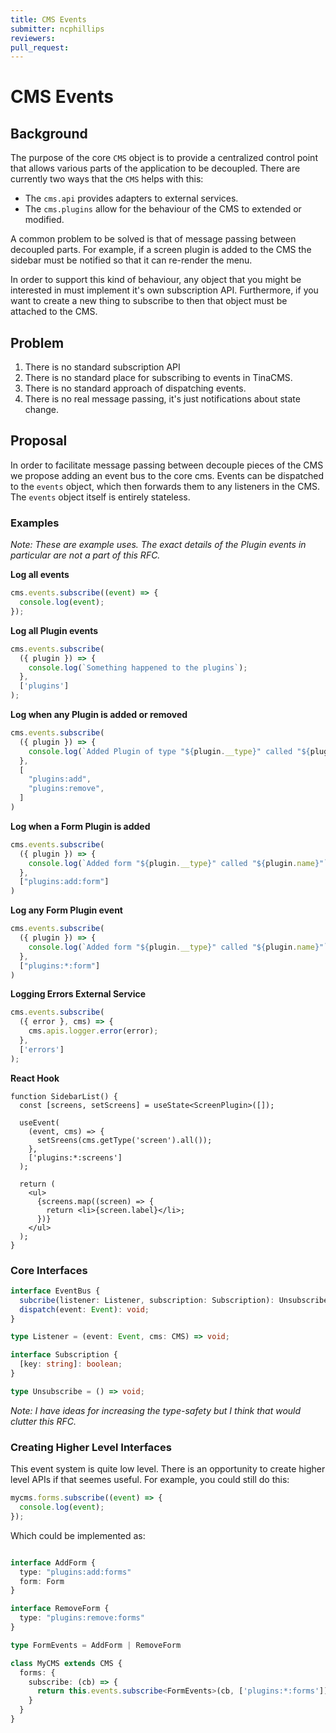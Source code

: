 ```yaml
---
title: CMS Events
submitter: ncphillips
reviewers:
pull_request:
---
```


# CMS Events

## Background

The purpose of the core `CMS` object is to provide a centralized control point that allows various parts of the application to be decoupled. There are currently two ways that the `CMS` helps with this:

- The `cms.api` provides adapters to external services.
- The `cms.plugins` allow for the behaviour of the CMS to extended or modified.

A common problem to be solved is that of message passing between decoupled parts. For example, if a screen plugin is added to the CMS the sidebar must be notified so that it can re-render the menu.

In order to support this kind of behaviour, any object that you might be interested in must implement it's own subscription API. Furthermore, if you want to create a new thing to subscribe to then that object must be attached to the CMS.

## Problem

1. There is no standard subscription API
1. There is no standard place for subscribing to events in TinaCMS.
1. There is no standard approach of dispatching events.
1. There is no real message passing, it's just notifications about state change.

## Proposal

In order to facilitate message passing between decouple pieces of the CMS we propose adding an event bus to the core cms. Events can be dispatched to the `events` object, which then forwards them to any listeners in the CMS. The `events` object itself is entirely stateless.

### Examples

_Note: These are example uses. The exact details of the Plugin events in particular are not a part of this RFC._

**Log all events**

```ts
cms.events.subscribe((event) => {
  console.log(event);
});
```

**Log all Plugin events**

```ts
cms.events.subscribe(
  ({ plugin }) => {
    console.log(`Something happened to the plugins`);
  },
  ['plugins']
);
```

**Log when any Plugin is added or removed**

```ts
cms.events.subscribe(
  ({ plugin }) => {
    console.log(`Added Plugin of type "${plugin.__type}" called "${plugin.name}"`
  },
  [
    "plugins:add",
    "plugins:remove",
  ]
)
```

**Log when a Form Plugin is added**

```ts
cms.events.subscribe(
  ({ plugin }) => {
    console.log(`Added form "${plugin.__type}" called "${plugin.name}"`
  },
  ["plugins:add:form"]
)
```

**Log any Form Plugin event**

```ts
cms.events.subscribe(
  ({ plugin }) => {
    console.log(`Added form "${plugin.__type}" called "${plugin.name}"`
  },
  ["plugins:*:form"]
)
```

**Logging Errors External Service**

```ts
cms.events.subscribe(
  ({ error }, cms) => {
    cms.apis.logger.error(error);
  },
  ['errors']
);
```

**React Hook**

```tsx
function SidebarList() {
  const [screens, setScreens] = useState<ScreenPlugin>([]);

  useEvent(
    (event, cms) => {
      setSreens(cms.getType('screen').all());
    },
    ['plugins:*:screens']
  );

  return (
    <ul>
      {screens.map((screen) => {
        return <li>{screen.label}</li>;
      })}
    </ul>
  );
}
```

### Core Interfaces

```ts
interface EventBus {
  subcribe(listener: Listener, subscription: Subscription): Unsubscribe;
  dispatch(event: Event): void;
}

type Listener = (event: Event, cms: CMS) => void;

interface Subscription {
  [key: string]: boolean;
}

type Unsubscribe = () => void;
```

_Note: I have ideas for increasing the type-safety but I think that would clutter this RFC._

### Creating Higher Level Interfaces

This event system is quite low level. There is an opportunity to create higher
level APIs if that seemes useful. For example, you could still do this:

```ts
mycms.forms.subscribe((event) => {
  console.log(event);
});
```

Which could be implemented as:

```ts

interface AddForm {
  type: "plugins:add:forms"
  form: Form
}

interface RemoveForm {
  type: "plugins:remove:forms"
}

type FormEvents = AddForm | RemoveForm

class MyCMS extends CMS {
  forms: {
    subscribe: (cb) => {
      return this.events.subscribe<FormEvents>(cb, ['plugins:*:forms'])
    }
  }
}
```
